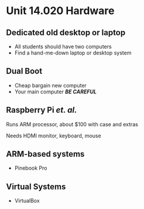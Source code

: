 # Unit 14.020 Hardware

## Dedicated old desktop or laptop

* All students should have two computers
* Find a hand-me-down laptop or desktop system

## Dual Boot

* Cheap bargain new computer
* Your main computer  ***BE CAREFUL***

## Raspberry Pi *et. al.*

Runs ARM processor, about $100 with case and extras

Needs HDMI monitor, keyboard, mouse

## ARM-based systems

* Pinebook Pro

## Virtual Systems

* VirtualBox